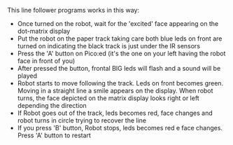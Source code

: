This line follower programs works in this way:
- Once turned on the robot, wait for the 'excited' face appearing on the dot-matrix display
- Put the robot on the paper track taking care both blue leds on front are turned on indicating the black track is just under the IR sensors
- Press the 'A' button on Pico:ed (it's the one on your left having the robot face in front of you)
- After pressed the button, frontal BIG leds will flash and a sound will be played
- Robot starts to move following the track. Leds on front becomes green. Moving in a straight line a smile appears on the display. When robot turns, the face depicted on the matrix display looks right or left depending the direction
- If Robot goes out of the track, leds becomes red, face changes and robot turns in circle trying to recover the line
- If you press 'B' button, Robot stops, leds becomes red e face changes. Press 'A' button to restart
